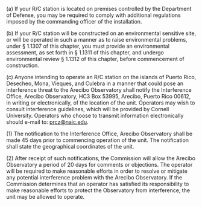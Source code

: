(a) If your R/C station is located on premises controlled by the Department of Defense, you may be required to comply with additional regulations imposed by the commanding officer of the installation.

(b) If your R/C station will be constructed on an environmental sensitive site, or will be operated in such a manner as to raise environmental problems, under § 1.1307 of this chapter, you must provide an environmental assessment, as set forth in § 1.1311 of this chapter, and undergo environmental review § 1.1312 of this chapter, before commencement of construction.

(c) Anyone intending to operate an R/C station on the islands of Puerto Rico, Desecheo, Mona, Vieques, and Culebra in a manner that could pose an interference threat to the Arecibo Observatory shall notify the Interference Office, Arecibo Observatory, HC3 Box 53995, Arecibo, Puerto Rico 00612, in writing or electronically, of the location of the unit. Operators may wish to consult interference guidelines, which will be provided by Cornell University. Operators who choose to transmit information electronically should e-mail to: prcz@naic.edu.
                                    

(1) The notification to the Interference Office, Arecibo Observatory shall be made 45 days prior to commencing operation of the unit. The notification shall state the geographical coordinates of the unit.

(2) After receipt of such notifications, the Commission will allow the Arecibo Observatory a period of 20 days for comments or objections. The operator will be required to make reasonable efforts in order to resolve or mitigate any potential interference problem with the Arecibo Observatory. If the Commission determines that an operator has satisfied its responsibility to make reasonable efforts to protect the Observatory from interference, the unit may be allowed to operate.

